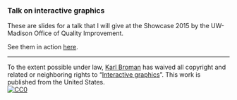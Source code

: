 ### Talk on interactive graphics

These are slides for a talk that I will give at
the Showcase 2015 by the UW-Madison Office of Quality Improvement.

See them in action [here](https://www.biostat.wisc.edu/~kbroman/presentations/Showcase2015).

---

To the extent possible under law,
[Karl Broman](http://github.com/kbroman)
has waived all copyright and related or neighboring rights to
&ldquo;[Interactive graphics](https://github.com/kbroman/Talk_Showcase2015)&rdquo;.
This work is published from the United States.
<br/>
[![CC0](http://i.creativecommons.org/p/zero/1.0/88x31.png)](http://creativecommons.org/publicdomain/zero/1.0/)
